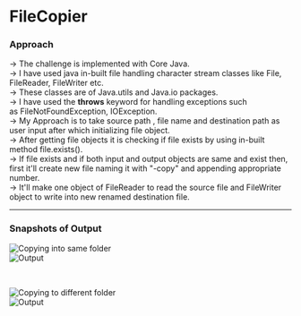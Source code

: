 # FileCopier

<h3>Approach</h3>

-> The challenge is implemented with Core Java.<br>
-> I have used java in-built file handling character stream classes like File, FileReader, FileWriter etc.<br>
-> These classes are of Java.utils and Java.io packages.<br>
-> I have used the **throws** keyword for handling exceptions such as FileNotFoundException, IOException.<br>
-> My Approach is to take source path , file name and destination path as user input after which initializing file object.<br>
-> After getting file objects it is checking if file exists by using in-built method file.exists(). <br>
-> If file exists and if both input and output objects are same and exist then, first it'll create new file naming it with "-copy" and appending appropriate number.<br>
-> It'll make one object of FileReader to read the source file and FileWriter object to write into new renamed destination file.

<hr>

<h3>Snapshots of Output</h3>

![Copying into same folder](https://user-images.githubusercontent.com/64486280/214250364-8dfd6f86-7812-4d97-bf99-a84980ea6ee3.png)
<br>
![Output](https://user-images.githubusercontent.com/64486280/214285461-97bc283d-683d-4f30-be30-ad1f45062e9e.png)

<br>

![Copying to different folder](https://user-images.githubusercontent.com/64486280/214250861-5a78ccb9-c3da-4144-920a-718ba3c664b3.png)
<br>
![Output](https://user-images.githubusercontent.com/64486280/214250885-a0d41ab0-6427-4597-9968-deb42f012250.png)
<br>
